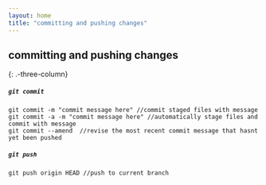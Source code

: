 ```yaml
---
layout: home
title: "committing and pushing changes"
---
```


committing and pushing changes
---------------
{: .-three-column}

##### ```git commit```
```
git commit -m "commit message here" //commit staged files with message
git commit -a -m "commit message here" //automatically stage files and commit with message
git commit --amend  //revise the most recent commit message that hasnt yet been pushed
```
##### ```git push```
```
git push origin HEAD //push to current branch
```
